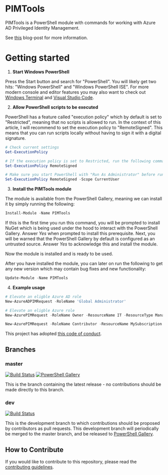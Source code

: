 # PIMTools

PIMTools is a PowerShell module with commands for working with Azure AD Privileged Identity Management.

See [this](https://www.powershell.no/azure,/powershell,/pim,/privileged/identity/management,/azure/ad/2020/10/10/pim-tools.html) blog-post for more information.

# Getting started

1. **Start Windows PowerShell**

Press the Start button and search for "PowerShell". You will likely get two hits:
"Windows PowerShell" and "Windows PowerShell ISE". For more modern console and editor features you may also want to check out [Windows Terminal](https://docs.microsoft.com/en-us/windows/terminal/) and [Visual Studio Code](https://code.visualstudio.com/).

2. **Allow PowerShell scripts to be executed**

PowerShell has a feature called "execution policy" which by default is set to "Restricted",
meaning that no scripts is allowed to run. In the context of this article, I will recommend
to set the execution policy to "RemoteSigned". This means that you can run scripts locally
without having to sign it with a digital signature.

```powershell
# Check current settings
Get-ExecutionPolicy

# If the execution policy is set to Restricted, run the following command to configure the execution policy to RemoteSigned
Set-ExecutionPolicy RemoteSigned

# Make sure you start PowerShell with "Run As Administrator" before running the command. Alternatively, run the following if you do not have Administrator privileges:
Set-ExecutionPolicy RemoteSigned -Scope CurrentUser
```

3. **Install the PIMTools module**

The module is available from the PowerShell Gallery, meaning we can install it by simply running the following:
```powershell
Install-Module -Name PIMTools
```

If this is the first time you run this command, you will be prompted to install NuGet which is being
 used under the hood to interact with the PowerShell Gallery. Answer *Yes* when prompted to install
this prerequisite. Next, you will be warned that the PowerShell Gallery by default is configured
as an untrusted source. Answer *Yes* to acknowledge this and install the module.

Now the module is installed and is ready to be used.

After you have installed the module, you can later on run the following to get any new version which may contain bug fixes and new functionality:
```powershell
Update-Module -Name PIMTools
```

4. **Example usage**

```powershell
# Elevate an eligble Azure AD role
New-AzureADPIMRequest -RoleName 'Global Administrator'

# Elevate an eligble Azure role
New-AzurePIMRequest -RoleName Owner -ResourceName IT -ResourceType ManagementGroup

New-AzurePIMRequest -RoleName Contributor -ResourceName MySubscription -ResourceType Subscription
```

This project has adopted [this code of conduct](CODE_OF_CONDUCT.md).

## Branches

### master

[![Build Status](https://dev.azure.com/janegilring/PIMTools/_apis/build/status/janegilring.PIMTools?branchName=master)](https://dev.azure.com/janegilring/PIMTools/_build/latest?definitionId=3?branchName=master)
[![PowerShell Gallery](https://img.shields.io/powershellgallery/v/PIMTools.svg)](https://www.powershellgallery.com/packages/PIMTools)

This is the branch containing the latest release -
no contributions should be made directly to this branch.

### dev

[![Build Status](https://dev.azure.com/janegilring/PIMTools/_apis/build/status/janegilring.PIMTools?branchName=dev)](https://dev.azure.com/janegilring/PIMTools/_build/latest?definitionId=3?branchName=dev)

This is the development branch
to which contributions should be proposed by contributors as pull requests.
This development branch will periodically be merged to the master branch,
and be released to [PowerShell Gallery](https://www.powershellgallery.com/).

## How to Contribute

If you would like to contribute to this repository, please read the [contributing guidelines](https://github.com/janegilring/PIMTools/blob/master/CONTRIBUTING.md).
